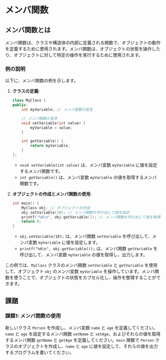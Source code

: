 # メンバ関数

## メンバ関数とは
メンバ関数は、クラスや構造体の内部に定義される関数で、オブジェクトの動作を定義するために使用されます。メンバ関数は、オブジェクトの状態を操作したり、オブジェクトに対して特定の操作を実行するために使用されます。

### 例の説明
以下に、メンバ関数の例を示します。

1. **クラスの定義**:
    ```cpp
    class MyClass {
    public:
        int myVariable; // メンバ変数の宣言

        // メンバ関数の宣言
        void setVariable(int value) {
            myVariable = value;
        }

        int getVariable() {
            return myVariable;
        }
    };
    ```
    - `void setVariable(int value)` は、メンバ変数 `myVariable` に値を設定するメンバ関数です。
    - `int getVariable()` は、メンバ変数 `myVariable` の値を取得するメンバ関数です。

2. **オブジェクトの作成とメンバ関数の使用**:
    ```cpp
    int main() {
        MyClass obj; // オブジェクトの作成
        obj.setVariable(10); // メンバ関数を呼び出して値を設定
        printf("%d\n", obj.getVariable()); // メンバ関数を呼び出して値を取得
        return 0;
    }
    ```
    - `obj.setVariable(10);` は、メンバ関数 `setVariable` を呼び出して、メンバ変数 `myVariable` に値を設定します。
    - `printf("%d\n", obj.getVariable());` は、メンバ関数 `getVariable` を呼び出して、メンバ変数 `myVariable` の値を取得し、出力します。

この例では、`MyClass` クラスのメンバ関数 `setVariable` と `getVariable` を使用して、オブジェクト `obj` のメンバ変数 `myVariable` を操作しています。メンバ関数を使うことで、オブジェクトの状態をカプセル化し、操作を整理することができます。

## 課題

### 課題1: メンバ関数の使用
新しいクラス `Person` を作成し、メンバ変数 `name` と `age` を定義してください。`name` と `age` を設定するメンバ関数 `setName` と `setAge`、およびそれらの値を取得するメンバ関数 `getName` と `getAge` を定義してください。`main` 関数で `Person` クラスのオブジェクトを作成し、`name` と `age` に値を設定して、それらの値を出力するプログラムを書いてください。

